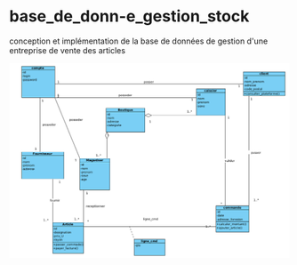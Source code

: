 # base_de_donn-e_gestion_stock
conception et implémentation de la base de données de gestion d'une entreprise de vente des articles

<img src="diagramme_de_classe.png">
